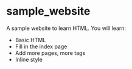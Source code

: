 # sample_website
A sample website to learn HTML. You will learn:
* Basic HTML
* Fill in the index page
* Add more pages, more tags
* Inline style
